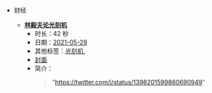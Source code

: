 - 财经

    - **[林毅夫论光刻机](https://www.bilibili.com/video/BV1M5411g7TW)**
        - 时长：42 秒
        - 日期：[2021-05-29](../month/202105.md)
        - 其他标签：[光刻机](../tags/光刻机.md),
        - [封面](http://i2.hdslb.com/bfs/archive/b5c839e0b9fb4b1717bd83276fcc07bdd5daebc7.jpg)
        - 简介：
            > "https://twitter.com/i/status/1398201599860690949"

